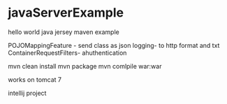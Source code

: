 # javaServerExample
hello world java jersey maven example

POJOMappingFeature - send class as json
logging- to http format and txt
ContainerRequestFilters- ahuthentication

mvn clean install
mvn package
mvn comlpile war:war

works on tomcat 7

intellij project
